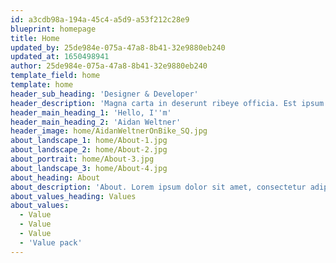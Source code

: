 ```yaml
---
id: a3cdb98a-194a-45c4-a5d9-a53f212c28e9
blueprint: homepage
title: Home
updated_by: 25de984e-075a-47a8-8b41-32e9880eb240
updated_at: 1650498941
author: 25de984e-075a-47a8-8b41-32e9880eb240
template_field: home
template: home
header_sub_heading: 'Designer & Developer'
header_description: 'Magna carta in deserunt ribeye officia. Est ipsum turducken, ea non consectetur flank commodo fatback bacon. Chislic id anim duis tenderloin.'
header_main_heading_1: 'Hello, I''m'
header_main_heading_2: 'Aidan Weltner'
header_image: home/AidanWeltnerOnBike_SQ.jpg
about_landscape_1: home/About-1.jpg
about_landscape_2: home/About-2.jpg
about_portrait: home/About-3.jpg
about_landscape_3: home/About-4.jpg
about_heading: About
about_description: 'About. Lorem ipsum dolor sit amet, consectetur adipiscing elit. Massa tincidunt nisl iaculis malesuada. Viverra senectus pretium eros, metus elementum sed dis id faucibus. Adipiscing tempus cursus nunc ut. Consectetur consequat et in sed purus varius phasellus. Imperdiet pellentesque tortor lacus, ultrices.'
about_values_heading: Values
about_values:
  - Value
  - Value
  - Value
  - 'Value pack'
---
```

